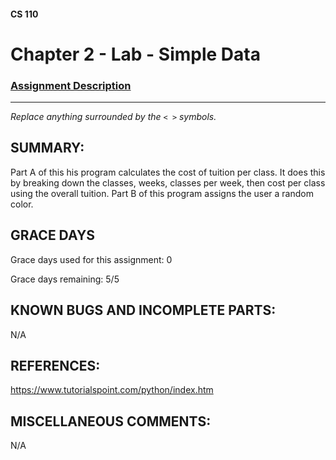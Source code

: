 #### CS 110
# Chapter 2 - Lab - Simple Data

### [Assignment Description](https://docs.google.com/document/d/1FEJtyCAl-Vev8L4LBngNbdDVhudky6W-SqmpRh4ngTI/edit?usp=sharing)

***

_Replace anything surrounded by the `< >` symbols._

## SUMMARY:
 Part A of this his program calculates the cost of tuition per class. It does this by breaking down the classes, weeks, classes per week, then cost per class using the overall tuition. Part B of this program assigns the user a random color.

## GRACE DAYS
Grace days used for this assignment:  0 

Grace days remaining: 5/5

## KNOWN BUGS AND INCOMPLETE PARTS:
 N/A

## REFERENCES:
 https://www.tutorialspoint.com/python/index.htm 

## MISCELLANEOUS COMMENTS:
  N/A
